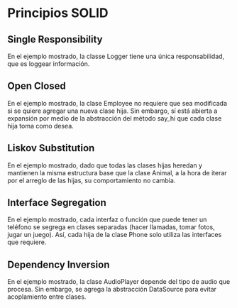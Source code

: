# Principios SOLID

## Single Responsibility

En el ejemplo mostrado, la classe Logger tiene una única responsabilidad, que es loggear información.

## Open Closed

En el ejemplo mostrado, la clase Employee no requiere que sea modificada si se quiere agregar una nueva
clase hija. Sin embargo, sí está abierta a expansión por medio de la abstracción del método say_hi que 
cada clase hija toma como desea.

## Liskov Substitution

En el ejemplo mostrado, dado que todas las clases hijas heredan y mantienen la misma estructura base que 
la clase Animal, a la hora de iterar por el arreglo de las hijas, su comportamiento no cambia.

## Interface Segregation

En el ejemplo mostrado, cada interfaz o función que puede tener un teléfono se segrega en clases separadas
(hacer llamadas, tomar fotos, jugar un juego). Así, cada hija de la clase Phone solo utiliza las 
interfaces que requiere.

## Dependency Inversion

En el ejemplo mostrado, la clase AudioPlayer depende del tipo de audio que procesa. Sin embargo, se agrega la
abstracción DataSource para evitar acoplamiento entre clases.